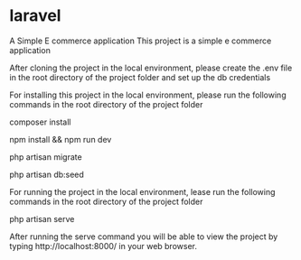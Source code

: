 # laravel
A Simple E commerce application
This project is a simple e commerce application

After cloning the project in the local environment, please create the .env file in the root directory of the project folder and set up the db credentials

For installing this project in the local environment, please run the  following commands in the root directory of the project folder


composer install

npm install && npm run dev

php artisan migrate

php artisan db:seed


For running the project in the local environment, lease run the  following commands in the root directory of the project folder

php artisan serve

After running the serve command you will be able to view the project by typing http://localhost:8000/ in your web browser.